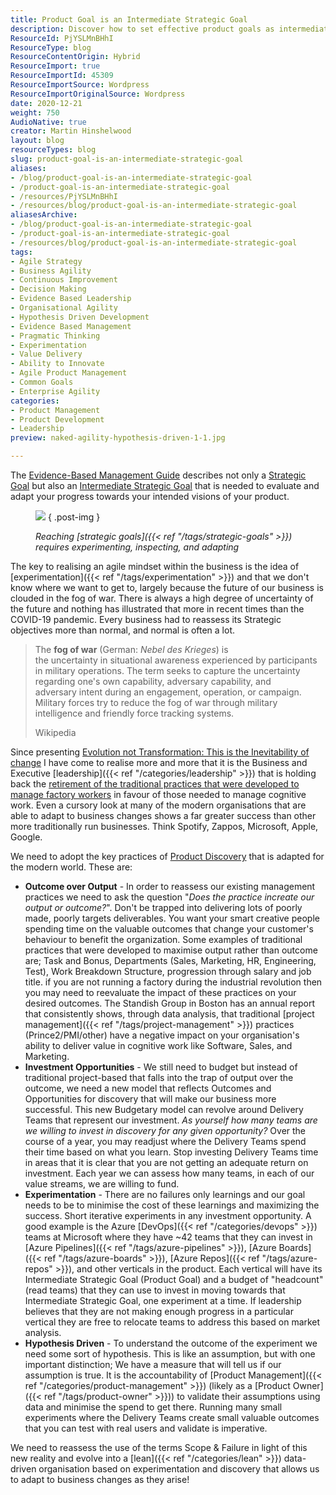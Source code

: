 ```yaml
---
title: Product Goal is an Intermediate Strategic Goal
description: Discover how to set effective product goals as intermediate strategic goals to enhance agility and drive successful outcomes in your organization.
ResourceId: PjYSLMnBHhI
ResourceType: blog
ResourceContentOrigin: Hybrid
ResourceImport: true
ResourceImportId: 45309
ResourceImportSource: Wordpress
ResourceImportOriginalSource: Wordpress
date: 2020-12-21
weight: 750
AudioNative: true
creator: Martin Hinshelwood
layout: blog
resourceTypes: blog
slug: product-goal-is-an-intermediate-strategic-goal
aliases:
- /blog/product-goal-is-an-intermediate-strategic-goal
- /product-goal-is-an-intermediate-strategic-goal
- /resources/PjYSLMnBHhI
- /resources/blog/product-goal-is-an-intermediate-strategic-goal
aliasesArchive:
- /blog/product-goal-is-an-intermediate-strategic-goal
- /product-goal-is-an-intermediate-strategic-goal
- /resources/blog/product-goal-is-an-intermediate-strategic-goal
tags:
- Agile Strategy
- Business Agility
- Continuous Improvement
- Decision Making
- Evidence Based Leadership
- Organisational Agility
- Hypothesis Driven Development
- Evidence Based Management
- Pragmatic Thinking
- Experimentation
- Value Delivery
- Ability to Innovate
- Agile Product Management
- Common Goals
- Enterprise Agility
categories:
- Product Management
- Product Development
- Leadership
preview: naked-agility-hypothesis-driven-1-1.jpg

---
```

The [Evidence-Based Management Guide](https://nkdagility.com/the-evidence-based-management-guide-measuring-value-to-enable-improvement-and-agility/) describes not only a [Strategic Goal](https://nkdagility.com/blog/product-goal-is-an-intermediate-strategic-goal/) but also an [Intermediate Strategic Goal](https://nkdagility.com/blog/product-goal-is-an-intermediate-strategic-goal/) that is needed to evaluate and adapt your progress towards your intended visions of your product.

<figure>

![](images/image-1-767x720.png)
{ .post-img }

<figcaption>

_Reaching [strategic goals]({{< ref "/tags/strategic-goals" >}}) requires experimenting, inspecting, and adapting_

</figcaption>

</figure>

The key to realising an agile mindset within the business is the idea of [experimentation]({{< ref "/tags/experimentation" >}}) and that we don't know where we want to get to, largely because the future of our business is clouded in the fog of war. There is always a high degree of uncertainty of the future and nothing has illustrated that more in recent times than the COVID-19 pandemic. Every business had to reassess its Strategic objectives more than normal, and normal is often a lot.

> The **fog of war** (German: *Nebel des Krieges*) is the uncertainty in situational awareness experienced by participants in military operations. The term seeks to capture the uncertainty regarding one's own capability, adversary capability, and adversary intent during an engagement, operation, or campaign. Military forces try to reduce the fog of war through military intelligence and friendly force tracking systems.
>
> Wikipedia

Since presenting [Evolution not Transformation: This is the Inevitability of change](https://nkdagility.com/blog/evolution-not-transformation-this-is-the-inevitability-of-change/) I have come to realise more and more that it is the Business and Executive [leadership]({{< ref "/categories/leadership" >}}) that is holding back the [retirement of the traditional practices that were developed to manage factory workers](https://nkdagility.com/blog/live-webcast-the-tyranny-of-taylorism-and-how-to-detect-agile-bs/) in favour of those needed to manage cognitive work. Even a cursory look at many of the modern organisations that are able to adapt to business changes shows a far greater success than other more traditionally run businesses. Think Spotify, Zappos, Microsoft, Apple, Google.

We need to adopt the key practices of [Product Discovery](https://nkdagility.com/blog/product-goal-is-an-intermediate-strategic-goal/) that is adapted for the modern world. These are:

- **Outcome over Output** \- In order to reassess our existing management practices we need to ask the question "_Does the practice increate our output or outcome?_". Don't be trapped into delivering lots of poorly made, poorly targets deliverables. You want your smart creative people spending time on the valuable outcomes that change your customer's behaviour to benefit the organization. Some examples of traditional practices that were developed to maximise output rather than outcome are; Task and Bonus, Departments (Sales, Marketing, HR, Engineering, Test), Work Breakdown Structure, progression through salary and job title. if you are not running a factory during the industrial revolution then you may need to reevaluate the impact of these practices on your desired outcomes. The Standish Group in Boston has an annual report that consistently shows, through data analysis, that traditional [project management]({{< ref "/tags/project-management" >}}) practices (Prince2/PMI/other) have a negative impact on your organisation's ability to deliver value in cognitive work like Software, Sales, and Marketing.
- **Investment Opportunities** - We still need to budget but instead of traditional project-based that falls into the trap of output over the outcome, we need a new model that reflects Outcomes and Opportunities for discovery that will make our business more successful. This new Budgetary model can revolve around Delivery Teams that represent our investment. _As yourself how many teams are we willing to invest in discovery for any given opportunity?_ Over the course of a year, you may readjust where the Delivery Teams spend their time based on what you learn. Stop investing Delivery Teams time in areas that it is clear that you are not getting an adequate return on investment. Each year we can assess how many teams, in each of our value streams, we are willing to fund.
- **Experimentation** \- There are no failures only learnings and our goal needs to be to minimise the cost of these learnings and maximizing the success. Short iterative experiments in any investment opportunity. A good example is the Azure [DevOps]({{< ref "/categories/devops" >}}) teams at Microsoft where they have ~42 teams that they can invest in [Azure Pipelines]({{< ref "/tags/azure-pipelines" >}}), [Azure Boards]({{< ref "/tags/azure-boards" >}}), [Azure Repos]({{< ref "/tags/azure-repos" >}}), and other verticals in the product. Each vertical will have its Intermediate Strategic Goal (Product Goal) and a budget of "headcount" (read teams) that they can use to invest in moving towards that Intermediate Strategic Goal, one experiment at a time. If leadership believes that they are not making enough progress in a particular vertical they are free to relocate teams to address this based on market analysis.
- **Hypothesis Driven** - To understand the outcome of the experiment we need some sort of hypothesis. This is like an assumption, but with one important distinction; We have a measure that will tell us if our assumption is true. It is the accountability of [Product Management]({{< ref "/categories/product-management" >}}) (likely as a [Product Owner]({{< ref "/tags/product-owner" >}})) to validate their assumptions using data and minimise the spend to get there. Running many small experiments where the Delivery Teams create small valuable outcomes that you can test with real users and validate is imperative.

We need to reassess the use of the terms Scope & Failure in light of this new reality and evolve into a [lean]({{< ref "/categories/lean" >}}) data-driven organisation based on experimentation and discovery that allows us to adapt to business changes as they arise!
